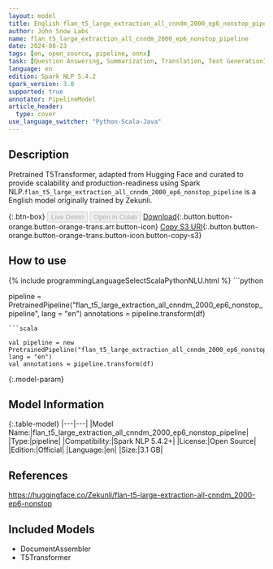 ```yaml
---
layout: model
title: English flan_t5_large_extraction_all_cnndm_2000_ep6_nonstop_pipeline pipeline T5Transformer from Zekunli
author: John Snow Labs
name: flan_t5_large_extraction_all_cnndm_2000_ep6_nonstop_pipeline
date: 2024-08-23
tags: [en, open_source, pipeline, onnx]
task: [Question Answering, Summarization, Translation, Text Generation]
language: en
edition: Spark NLP 5.4.2
spark_version: 3.0
supported: true
annotator: PipelineModel
article_header:
  type: cover
use_language_switcher: "Python-Scala-Java"
---
```


## Description

Pretrained T5Transformer, adapted from Hugging Face and curated to provide scalability and production-readiness using Spark NLP.`flan_t5_large_extraction_all_cnndm_2000_ep6_nonstop_pipeline` is a English model originally trained by Zekunli.

{:.btn-box}
<button class="button button-orange" disabled>Live Demo</button>
<button class="button button-orange" disabled>Open in Colab</button>
[Download](https://s3.amazonaws.com/auxdata.johnsnowlabs.com/public/models/flan_t5_large_extraction_all_cnndm_2000_ep6_nonstop_pipeline_en_5.4.2_3.0_1724444937624.zip){:.button.button-orange.button-orange-trans.arr.button-icon}
[Copy S3 URI](s3://auxdata.johnsnowlabs.com/public/models/flan_t5_large_extraction_all_cnndm_2000_ep6_nonstop_pipeline_en_5.4.2_3.0_1724444937624.zip){:.button.button-orange.button-orange-trans.button-icon.button-copy-s3}

## How to use



<div class="tabs-box" markdown="1">
{% include programmingLanguageSelectScalaPythonNLU.html %}
```python

pipeline = PretrainedPipeline("flan_t5_large_extraction_all_cnndm_2000_ep6_nonstop_pipeline", lang = "en")
annotations =  pipeline.transform(df)   

```
```scala

val pipeline = new PretrainedPipeline("flan_t5_large_extraction_all_cnndm_2000_ep6_nonstop_pipeline", lang = "en")
val annotations = pipeline.transform(df)

```
</div>

{:.model-param}
## Model Information

{:.table-model}
|---|---|
|Model Name:|flan_t5_large_extraction_all_cnndm_2000_ep6_nonstop_pipeline|
|Type:|pipeline|
|Compatibility:|Spark NLP 5.4.2+|
|License:|Open Source|
|Edition:|Official|
|Language:|en|
|Size:|3.1 GB|

## References

https://huggingface.co/Zekunli/flan-t5-large-extraction-all-cnndm_2000-ep6-nonstop

## Included Models

- DocumentAssembler
- T5Transformer